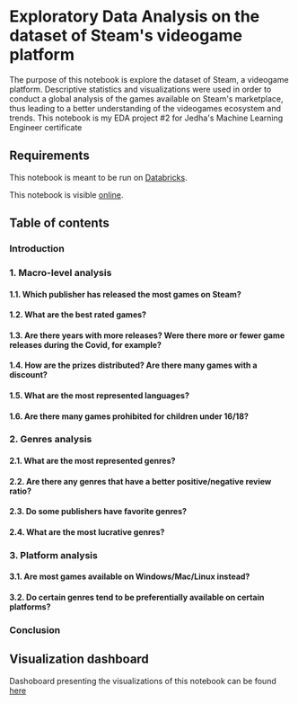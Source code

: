 # Exploratory Data Analysis on the dataset of Steam's videogame platform
The purpose of this notebook is explore the dataset of Steam, a videogame platform. Descriptive statistics and visualizations were used in order to conduct a global analysis of the games available on Steam's marketplace, thus leading to a better understanding of the videogames ecosystem and trends.
This notebook is my EDA project #2 for Jedha's Machine Learning Engineer certificate

## Requirements 
This notebook is meant to be run on [Databricks](https://community.cloud.databricks.com).

This notebook is visible [online](https://databricks-prod-cloudfront.cloud.databricks.com/public/4027ec902e239c93eaaa8714f173bcfc/5315000138423571/4050037113536573/7642277501885301/latest.html).

## Table of contents
### Introduction
### 1. Macro-level analysis
####  1.1. Which publisher has released the most games on Steam?
####  1.2. What are the best rated games?
####  1.3. Are there years with more releases? Were there more or fewer game releases during the Covid, for example?
####  1.4. How are the prizes distributed? Are there many games with a discount?
####  1.5. What are the most represented languages?
####  1.6. Are there many games prohibited for children under 16/18?
### 2. Genres analysis
####  2.1. What are the most represented genres?
####  2.2. Are there any genres that have a better positive/negative review ratio?
####  2.3. Do some publishers have favorite genres?
####  2.4. What are the most lucrative genres?
### 3. Platform analysis
####  3.1. Are most games available on Windows/Mac/Linux instead?
####  3.2. Do certain genres tend to be preferentially available on certain platforms?
### Conclusion

## Visualization dashboard
Dashoboard presenting the visualizations of this notebook can be found [here](https://databricks-prod-cloudfront.cloud.databricks.com/public/4027ec902e239c93eaaa8714f173bcfc/5315000138423571/597488777188241/7642277501885301/latest.html)

